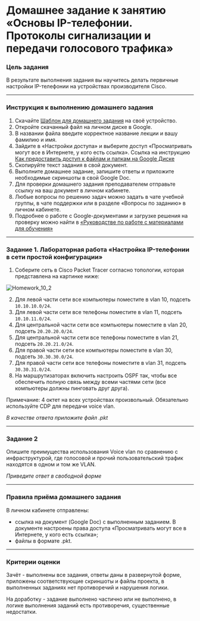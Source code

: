 # Домашнее задание к занятию «Основы IP-телефонии. Протоколы сигнализации и передачи голосового трафика»

### Цель задания

В результате выполнения задания вы научитесь делать первичные настройки IP-телефонии на устройствах производителя Cisco.

------

### Инструкция к выполнению домашнего задания

1. Скачайте [Шаблон для домашнего задания](https://u.netology.ru/backend/uploads/lms/content_assets/file/9391/%D0%A1%D0%94%D0%95%D0%9B%D0%90%D0%99%D0%A2%D0%95_%D0%9A%D0%9E%D0%9F%D0%98%D0%AE_-_%D0%A8%D0%B0%D0%B1%D0%BB%D0%BE%D0%BD_%D0%B4%D0%BB%D1%8F_%D0%B4%D0%BE%D0%BC%D0%B0%D1%88%D0%BD%D0%B5%D0%B3%D0%BE_%D0%B7%D0%B0%D0%B4%D0%B0%D0%BD%D0%B8%D1%8F_1.1._%D0%9D%D0%B0%D0%B7%D0%B2%D0%B0%D0%BD%D0%B8%D0%B5_%D0%BB%D0%B5%D0%BA%D1%86%D0%B8%D0%B8_-_%D0%A4%D0%B0%D0%BC%D0%B8%D0%BB%D0%B8%D1%8F_%D0%98%D0%BC%D1%8F__1_.docx) на своё устройство.
2. Откройте скачанный файл на личном диске в Google.
3. В названии файла введите корректное название лекции и вашу фамилию и имя.
4. Зайдите в «Настройки доступа» и выберите доступ «Просматривать могут все в Интернете, у кого есть ссылка».  Ссылка на инструкцию [Как предоставить доступ к файлам и папкам на Google Диске](https://support.google.com/docs/answer/2494822?hl=ru&co=GENIE.Platform%3DDesktop)
5. Скопируйте текст задания в свой документ.
6. Выполните домашнее задание, запишите ответы и приложите необходимые скриншоты в свой Google Doc.
7. Для проверки домашнего задания преподавателем отправьте ссылку на ваш документ в личном кабинете.
8. Любые вопросы по решению задач можно задать в чате учебной группы, в чате поддержки или в разделе «Вопросы по заданию» в личном кабинете.
9. Подробнее о работе с Google-документами и загрузке решения на проверку можно найти в [«Руководстве по работе с материалами для обучения»](https://l.netology.ru/instruktsiya-po-materialami-dlya-obucheniya)

------
 
### Задание 1. Лабораторная работа «Настройка IP-телефонии в сети простой конфигурации»

1. Соберите сеть в Cisco Packet Tracer согласно топологии, которая представлена на картинке ниже:

![Homework_10_2](https://user-images.githubusercontent.com/40097402/188500984-eab85046-91e9-4300-9e42-1d9ef1197f54.jpg)

2. Для левой части сети все компьютеры поместите в vlan 10, подсеть `10.10.10.0/24`.
3. Для левой части сети все телефоны поместите в vlan 11, подсеть `10.10.11.0/24`.
4. Для центральной части сети все компьютеры поместите в vlan 20, подсеть `20.20.20.0/24`.
5. Для центральной части сети все телефоны поместите в vlan 21, подсеть `20.20.21.0/24`.
6. Для правой части сети все компьютеры поместите в vlan 30, подсеть `30.30.30.0/24`.
7. Для правой части сети все телефоны поместите в vlan 31, подсеть `30.30.31.0/24`.
8. На маршрутизаторах включить настроить OSPF так, чтобы все обеспечить полную связь между всеми частями сети (все компьютеры должны пинговать друг друга).

Примечание: 4 октет на всех устройствах произвольный. Обязательно используйте CDP для передачи voice vlan.

*В качестве ответа приложите файл .pkt*

------

### Задание 2

Опишите преимущества использования Voice vlan по сравнению с инфраструктурой, где голосовой и прочий пользовательский трафик находятся в одном и том же VLAN.

*Приведите ответ в свободной форме*

------


### Правила приёма домашнего задания

В личном кабинете отправлены:

- ссылка на документ (Google Doc) с выполненным заданием. В документе настроены права доступа «Просматривать могут все в Интернете, у кого есть ссылка»;
- файлы в формате .pkt.

-----

### Критерии оценки

Зачёт - выполнены все задания, ответы даны в развернутой форме, приложены соответствующие скриншоты и файлы проекта, в выполненных заданиях нет противоречий и нарушения логики.

На доработку - задание выполнено частично или не выполнено, в логике выполнения заданий есть противоречия, существенные недостатки.
